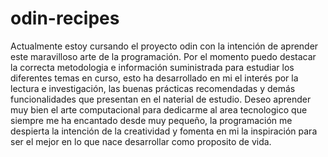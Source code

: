 # odin-recipes
Actualmente estoy cursando el proyecto odin con la intención de aprender este maravilloso arte de la programación. Por el momento puedo destacar la correcta metodologia e información suministrada para estudiar los diferentes temas en curso, esto ha desarrollado en mi el interés por la lectura e investigación, las buenas prácticas recomendadas y demás funcionalidades que presentan en el naterial de estudio.
Deseo aprender muy bien el arte computacional para dedicarme al area tecnologico que siempre me ha encantado desde muy pequeño, la programación me despierta la intención de la creatividad y fomenta en mi la inspiración para ser el mejor en lo que nace desarrollar como proposito de vida.